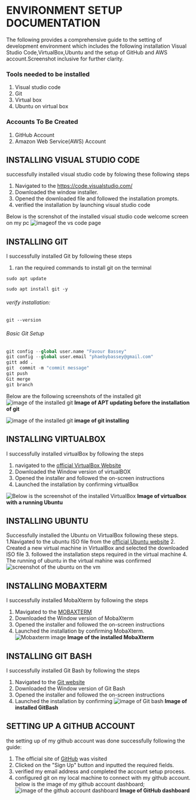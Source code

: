 # ENVIRONMENT SETUP DOCUMENTATION

The following provides a comprehensive guide to the setting of development environment which includes the following installation Visual Studio Code,VirtualBox,Ubuntu and the setup of GitHub and AWS account.Screenshot inclusive for further clarity.

### Tools needed to be installed

1. Visual studio code
2. Git
3. Virtual box
4. Ubuntu on virtual box 


### Accounts To Be Created
1. GitHub  Account
2. Amazon Web Service(AWS) Account

## INSTALLING VISUAL STUDIO CODE
successfully installed visual studio code by folowing these following steps

1. Navigated to the https://code.visualstudio.com/
2. Downloaded the window installer.
3. Opened the downloaded file and followed the installation prompts.
4. verified the installation by launching visual studio code

Below is the screnshot of the installed visual studio code welcome screen on my pc
![imageof the vs code page](image/vscode_welcome_page.PNG)


## INSTALLING GIT
I successfully installed Git by following these steps
1. ran the required commands to install git on the terminal

```
sudo apt update
```

```
sudo apt install git -y
```

###### verify installation:

```
git --version
```


###### Basic Git Setup

```python
git config --global user.name "Favour Bassey"
git config --global user.email "phaebybassey@gmail.com"
gitt add .
git  commit -m "commit message"
git push
Git merge
git branch
```

Below are the following screenshots of the installed git
![image of the installed git](image/apt_updating.PNG)
__Image of APT updating before the installation of git__

![image of the installed git](image/git_installation_on_going.PNG)
__image of git installing__

## INSTALLING VIRTUALBOX
I successfully installed virtualBox by following the steps

1. navigated to the [official VirtualBox Website](https://www.virtualbox.org/)
2. Downloaded the Window version of virtualBOX
3. Opened the installer and followed the on-screen instructions
4. Launched the installation by confirming virtualBox

![Below is the screenshot of the installed VirtualBox](image/virtualbox_screenshot.PNG)
__Image of virtualbox with a running Ubuntu__

## INSTALLING UBUNTU
Successfully installed the Ubuntu on VirtualBox following these steps.
1.Navigated to the ubuntu ISO file from the [official Ubuntu website](https://ubuntu.com/)
2. Created a new virtual machine in VirtualBox and selected the downloaded ISO file
3. followed the installation steps required in the virtual machine
4. The running of ubuntu in the virtual mahine was confirmed
![screenshot of the ubuntu on the vm](image/Screenshot_of_ubuntu.png)


## INSTALLING MOBAXTERM
I successfully installed MobaXterm by following the steps

1. Mavigated to the [MOBAXTERM](https://mobaxterm.mobatek.net/) 
2. Downloaded the Window version of MobaXterm
3. Opened the installer and followed the on-screen instructions
4. Launched the installation by confirming MobaXterm.
![Mobaxterm image](image/mobaxterm2.PNG)
__Image of the installed MobaXterm__


## INSTALLING GIT BASH
I successfully installed Git Bash by following the steps

1. Navigated to the [Git website](https://git-scm.com/)
2. Downloaded the Window version of Git Bash
3. Opened the installer and followed the on-screen instructions
4. Launched the installation by confirming 
![image of Git bash](image/git_bash_screenshot.PNG)
__Image of installed GitBash__



## SETTING UP A GITHUB ACCOUNT
the setting up of my github account was done successfully following the guide:
1. The official site of [GitHub](https://github.com/) was visited
1. Clicked on the "Sign Up" button and inputted the required fields.
1. verified my email address and completed the account setup process.
1. configured git on my local machine to connect with my github account.
below is the image of my github account dashboard;
![image of the github account dashboard](image/github_dashboard_screenshot.PNGinstallingffdde)
__Image of GitHub dashboard__

